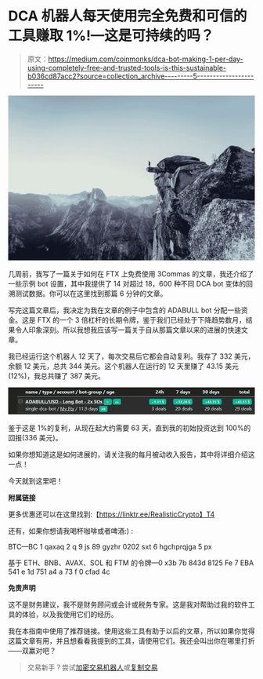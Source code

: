 # DCA 机器人每天使用完全免费和可信的工具赚取 1%!—这是可持续的吗？

> 原文：<https://medium.com/coinmonks/dca-bot-making-1-per-day-using-completely-free-and-trusted-tools-is-this-sustainable-b036cd87acc2?source=collection_archive---------5----------------------->

![](img/dd146d5d90137be7be8d0c0827fb9650.png)

几周前，我写了一篇关于如何在 FTX 上免费使用 3Commas 的文章，我还介绍了一些示例 bot 设置，其中我提供了 14 对超过 18，600 种不同 DCA bot 变体的回溯测试数据。你可以在这里找到那篇 6 分钟的文章。

写完这篇文章后，我决定为我在文章的例子中包含的 ADABULL bot 分配一些资金。这是 FTX 的一个 3 倍杠杆的长期令牌，鉴于我们已经处于下降趋势数月，结果令人印象深刻。所以我想我应该写一篇关于自从那篇文章以来的进展的快速文章。

我已经运行这个机器人 12 天了，每次交易后它都会自动复利。我存了 332 美元，余额 12 美元，总共 344 美元。这个机器人在运行的 12 天里赚了 43.15 美元(12%)，我总共赚了 387 美元。

![](img/4821819c1e96bb4d16dab61266072ac3.png)

鉴于这是 1%的复利，从现在起大约需要 63 天，直到我的初始投资达到 100%的回报(336 美元)。

如果你想知道这是如何进展的，请关注我的每月被动收入报告，其中将详细介绍这一点！

今天就到这里吧！

**附属链接**

更多优惠还可以在这里找到:【https://linktr.ee/RealisticCrypto】T4

还有，如果你想请我喝杯咖啡或者啤酒:) :

BTC—BC 1 qaxaq 2 q 9 js 89 gyzhr 0202 sxt 6 hgchprqjga 5 px

基于 ETH、BNB、AVAX、SOL 和 FTM 的令牌—0 x3b 7b 843d 8125 Fe 7 EBA 541 e 1d 751 a4 a 73 f 0 cfad 4c

**免责声明**

这不是财务建议，我不是财务顾问或会计或税务专家。这是我对帮助过我的软件工具的体验，以及我使用它们的经历。

我在本指南中使用了推荐链接。使用这些工具有助于以后的文章，所以如果你觉得这篇文章有用，并且想看看我提到的工具，请使用它们。我还会叫出你在哪里打折——双赢对吧？

> 交易新手？尝试[加密交易机器人](/coinmonks/crypto-trading-bot-c2ffce8acb2a)或[复制交易](/coinmonks/top-10-crypto-copy-trading-platforms-for-beginners-d0c37c7d698c)